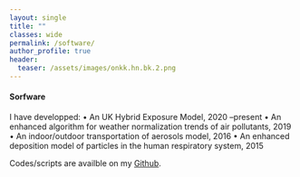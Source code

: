 ```yaml
---
layout: single
title: ""
classes: wide
permalink: /software/
author_profile: true
header:
  teaser: /assets/images/onkk.hn.bk.2.png
---
```


#### Sorfware

I have developped: 
• An UK Hybrid Exposure Model, 2020 –present
• An enhanced algorithm for weather normalization trends of air pollutants, 2019
• An indoor/outdoor transportation of aerosols model, 2016
• An enhanced deposition model of particles in the human respiratory system, 2015

Codes/scripts are availble on my [Github](https://github.com/tuanvvu).
